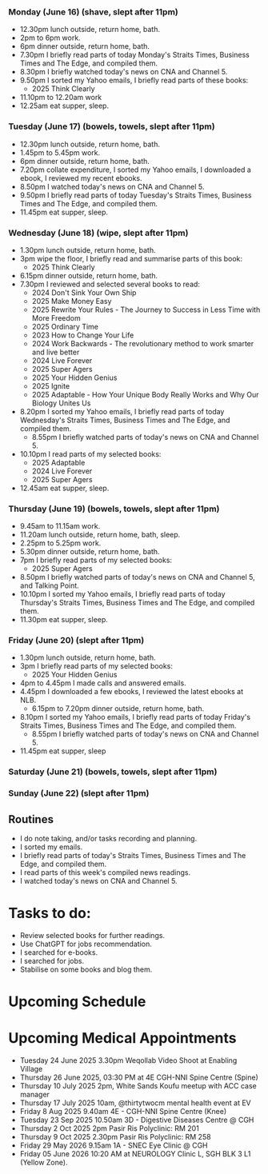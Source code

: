 ### Monday (June 16) (shave, slept after 11pm)
- 12.30pm lunch outside, return home, bath.
- 2pm to 6pm work.
- 6pm dinner outside, return home, bath.
- 7.30pm I briefly read parts of today Monday's Straits Times, Business Times and The Edge, and compiled them.
- 8.30pm I briefly watched today's news on CNA and Channel 5.
- 9.50pm I sorted my Yahoo emails, I briefly read parts of these books:
    - 2025 Think Clearly
- 11.10pm to 12.20am work
- 12.25am eat supper, sleep.

### Tuesday (June 17) (bowels, towels, slept after 11pm)
- 12.30pm lunch outside, return home, bath.
- 1.45pm to 5.45pm work.
- 6pm dinner outside, return home, bath.
- 7.20pm collate expenditure, I sorted my Yahoo emails, I downloaded a ebook, I reviewed my recent ebooks.
- 8.50pm I watched today's news on CNA and Channel 5.
- 9.50pm I briefly read parts of today Tuesday's Straits Times, Business Times and The Edge, and compiled them.
- 11.45pm eat supper, sleep.

### Wednesday (June 18) (wipe, slept after 11pm)
- 1.30pm lunch outside, return home, bath.
- 3pm wipe the floor, I briefly read and summarise parts of this book:
    - 2025 Think Clearly
- 6.15pm dinner outside, return home, bath.
- 7.30pm I reviewed and selected several books to read:
    - 2024 Don't Sink Your Own Ship
    - 2025 Make Money Easy
    - 2025 Rewrite Your Rules - The Journey to Success in Less Time with More Freedom
    - 2025 Ordinary Time
    - 2023 How to Change Your Life
    - 2024 Work Backwards - The revolutionary method to work smarter and live better
    - 2024 Live Forever
    - 2025 Super Agers
    - 2025 Your Hidden Genius
    - 2025 Ignite
    - 2025 Adaptable - How Your Unique Body Really Works and Why Our Biology Unites Us
- 8.20pm I sorted my Yahoo emails, I briefly read parts of today Wednesday's Straits Times, Business Times and The Edge, and compiled them.
    - 8.55pm I briefly watched parts of today's news on CNA and Channel 5.
- 10.10pm I read parts of my selected books:
    - 2025 Adaptable
    - 2024 Live Forever
    - 2025 Super Agers
- 12.45am eat supper, sleep.

### Thursday (June 19) (bowels, towels, slept after 11pm)
- 9.45am to 11.15am work.
- 11.20am lunch outside, return home, bath, sleep.
- 2.25pm to 5.25pm work.
- 5.30pm dinner outside, return home, bath.
- 7pm I briefly read parts of my selected books:
    - 2025 Super Agers
- 8.50pm I briefly watched parts of today's news on CNA and Channel 5, and Talking Point.
- 10.10pm I sorted my Yahoo emails, I briefly read parts of today Thursday's Straits Times, Business Times and The Edge, and compiled them.
- 11.30pm eat supper, sleep.

### Friday (June 20) (slept after 11pm)
- 1.30pm lunch outside, return home, bath.
- 3pm I briefly read parts of my selected books:
    - 2025 Your Hidden Genius
- 4pm to 4.45pm I made calls and answered emails.
- 4.45pm I downloaded a few ebooks, I reviewed the latest ebooks at NLB.
    - 6.15pm to 7.20pm dinner outside, return home, bath.
- 8.10pm I sorted my Yahoo emails, I briefly read parts of today Friday's Straits Times, Business Times and The Edge, and compiled them.
    - 8.55pm I briefly watched parts of today's news on CNA and Channel 5.
- 11.45pm eat supper, sleep

### Saturday (June 21) (bowels, towels, slept after 11pm)


### Sunday (June 22) (slept after 11pm)




## Routines
- I do note taking, and/or tasks recording and planning.
- I sorted my emails.
- I briefly read parts of today's Straits Times, Business Times and The Edge, and compiled them.
- I read parts of this week's compiled news readings.
- I watched today's news on CNA and Channel 5.

# Tasks to do:
- Review selected books for further readings.
- Use ChatGPT for jobs recommendation.
- I searched for e-books.
- I searched for jobs.
- Stabilise on some books and blog them.

# Upcoming Schedule

# Upcoming Medical Appointments
- Tuesday 24 June 2025 3.30pm Weqollab Video Shoot at Enabling Village
- Thursday 26 June 2025, 03:30 PM at 4E CGH-NNI Spine Centre (Spine)
- Thursday 10 July 2025 2pm, White Sands Koufu meetup with ACC case manager
- Thursday 17 July 2025 10am, @thirtytwocm mental health event at EV
- Friday 8 Aug 2025 9.40am 4E - CGH-NNI Spine Centre (Knee)
- Tuesday 23 Sep 2025 10.50am 3D - Digestive Diseases Centre @ CGH
- Thursday 2 Oct 2025 2pm Pasir Ris Polyclinic: RM 201
- Thursday 9 Oct 2025 2.30pm Pasir Ris Polyclinic: RM 258
- Friday 29 May 2026 9.15am 1A - SNEC Eye Clinic @ CGH
- Friday 05 June 2026 10:20 AM at NEUROLOGY Clinic L, SGH BLK 3 L1 (Yellow Zone).
